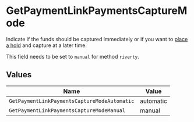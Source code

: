 # GetPaymentLinkPaymentsCaptureMode

Indicate if the funds should be captured immediately or if you want to [place a hold](https://docs.mollie.com/docs/place-a-hold-for-a-payment#/) 
and capture at a later time.

This field needs to be set to `manual` for method `riverty`.


## Values

| Name                                         | Value                                        |
| -------------------------------------------- | -------------------------------------------- |
| `GetPaymentLinkPaymentsCaptureModeAutomatic` | automatic                                    |
| `GetPaymentLinkPaymentsCaptureModeManual`    | manual                                       |